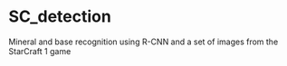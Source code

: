# SC_detection
Mineral and base recognition using R-CNN and a set of images from the StarCraft 1 game
